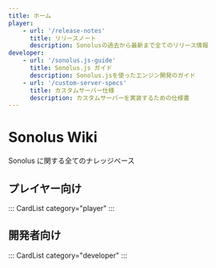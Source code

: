 ```yaml
---
title: ホーム
player:
    - url: '/release-notes'
      title: リリースノート
      description: Sonolusの過去から最新まで全てのリリース情報
developer:
    - url: '/sonolus.js-guide'
      title: Sonolus.js ガイド
      description: Sonolus.jsを使ったエンジン開発のガイド
    - url: '/custom-server-specs'
      title: カスタムサーバー仕様
      description: カスタムサーバーを実装するための仕様書
---
```


# Sonolus Wiki

Sonolus に関する全てのナレッジベース

## プレイヤー向け

::: CardList category="player"
:::

## 開発者向け

::: CardList category="developer"
:::
